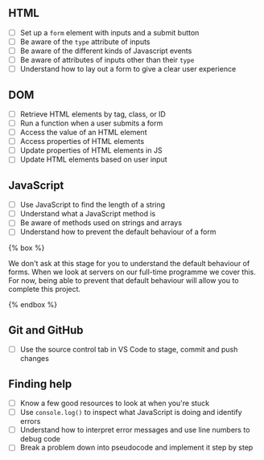 ## HTML

- [ ] Set up a `form` element with inputs and a submit button
- [ ] Be aware of the `type` attribute of inputs
- [ ] Be aware of the different kinds of Javascript events
- [ ] Be aware of attributes of inputs other than their `type`
- [ ] Understand how to lay out a form to give a clear user experience

## DOM

- [ ] Retrieve HTML elements by tag, class, or ID
- [ ] Run a function when a user submits a form
- [ ] Access the value of an HTML element
- [ ] Access properties of HTML elements
- [ ] Update properties of HTML elements in JS
- [ ] Update HTML elements based on user input

## JavaScript

- [ ] Use JavaScript to find the length of a string
- [ ] Understand what a JavaScript method is
- [ ] Be aware of methods used on strings and arrays
- [ ] Understand how to prevent the default behaviour of a form

{% box %}

We don't ask at this stage for you to understand the default behaviour of forms. When we look at servers on our full-time programme we cover this. For now, being able to prevent that default behaviour will allow you to complete this project.

{% endbox %}

## Git and GitHub

- [ ] Use the source control tab in VS Code to stage, commit and push changes

## Finding help

- [ ] Know a few good resources to look at when you're stuck
- [ ] Use `console.log()` to inspect what JavaScript is doing and identify errors
- [ ] Understand how to interpret error messages and use line numbers to debug code
- [ ] Break a problem down into pseudocode and implement it step by step
